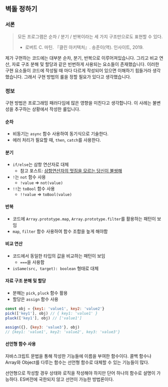 ## 벽돌 정하기
### 서론

> 모든 프로그램은 순차 / 분기 / 반복이라는 세 가지 구조만으로도 표현할 수 있다.
>
> - 로버트 C. 마틴.  『클린 아키텍처』. 송준이(역). 인사이트, 2019.

제가 구현하는 코드에는 대부분 순차, 분기, 반복으로 이루어져있습니다. 그리고 비교 연산, 자료 구조 분해 및 할당과 같은 빈번하게 사용되는 요소들이 존재했습니다. 이러한 구현 요소들이 코드에 작성될 때 마다 다르게 작성되어 있으면 이해하기 힘들거라 생각했습니다. 그래서 구현 방법의 룰을 정할 필요가 있다고 생각했습니다.

### 정보

구현 방법은 프로그래밍 패러다임에 많은 영향을 미친다고 생각합니다. 이 사례는 불변성을 추구하는 상황에서 작성한 룰입니다.

#### 순차
- 비동기는 `async` 함수 사용하여 동기식으로 기술한다.
- 에러 처리가 필요할 때, `then`, `catch`를 사용한다.

#### 분기
- `if/else`는 삼항 연산자로 대체
  - 참고 포스트: [삼항연산자의 멋짐을 모르는 당신이 불쌍해](https://tpgns.github.io/2018/04/24/nested-ternaries-are-great/)
- `!`는 `not` 함수 사용
  - `!value` => `not(value)`
- `!!`는 `toBool` 함수 사용
  - `!!value` => `toBool(value)`

#### 반복
- 코드에 `Array.prototype.map`, `Array.prototype.filter`를 활용하는 패턴이 보임
- `map`, `filter` 함수 사용하여 함수 조합을 높게 해야함

#### 비교 연산
- 코드에서 동일한 타입의 값을 비교하는 패턴이 보임
  - `===`을 사용함
- `isSame(src, target): boolean` 형태로 대체

#### 자료 구조 분해 및 할당
- 분해는 `pick`, `pluck` 함수 활용
- 할당은 `assign` 함수 사용

```js
const obj = {key1: 'value1', key2: 'value2'}
pick(['key1'], obj) // { key1: 'value1' }
pluck(['key1'], obj) // ['value1']

assign({}, {key3: 'value3'}, obj)
// {key1: 'value1', key2: 'value2', key3: 'value3'}
```

#### 선언형 함수 사용
자바스크립트 문법을 통해 작성한 기능들에 이름을 부여한 함수이다. 콜백 함수나 Array와 Object를 다루는 함수는 선언형 함수로 대체할 수 있는 기능들이 많다.

선언형으로 작성할 경우 상태와 로직을 작성해야 하지만 단어 하나의 함수로 설명이 가능하다. ES버전에 국한되지 않고 선언이 가능한 방법론이다.

